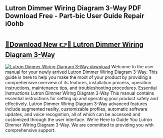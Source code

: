 ## Lutron Dimmer Wiring Diagram 3-Way PDF Download Free - Part-bic User Guide Repair i0ohb

# <h2><a href="http://dfi0vh.blite.top/?on=Lutron+Dimmer+Wiring+Diagram+3-Way">🔗Download New 👉🔴 Lutron Dimmer Wiring Diagram 3-Way</a></h2>

[![Lutron Dimmer Wiring Diagram 3-Way download](https://i.imgur.com/lujVjoI.png)](http://dfi0vh.blite.top/?on=Lutron+Dimmer+Wiring+Diagram+3-Way)
Welcome to the user manual for your newly arrived Lutron Dimmer Wiring Diagram 3-Way. This guide is here to help you make the most of your product by providing a comprehensive overview of its features, installation process, operation instructions, maintenance tips, and troubleshooting procedures. Essential Instructions Lutron Dimmer Wiring Diagram 3-Way This manual contains essential instructions for setting up and operating your product safely and effectively. Lutron Dimmer Wiring Diagram 3-Way advanced features include augmented reality, customizable profiles, automatic software updates, and voice recognition, all of which can be accessed and customized through the user interface. We're Here to Guide You Lutron Dimmer Wiring Diagram 3-Way. We are committed to providing you with comprehensive support.
